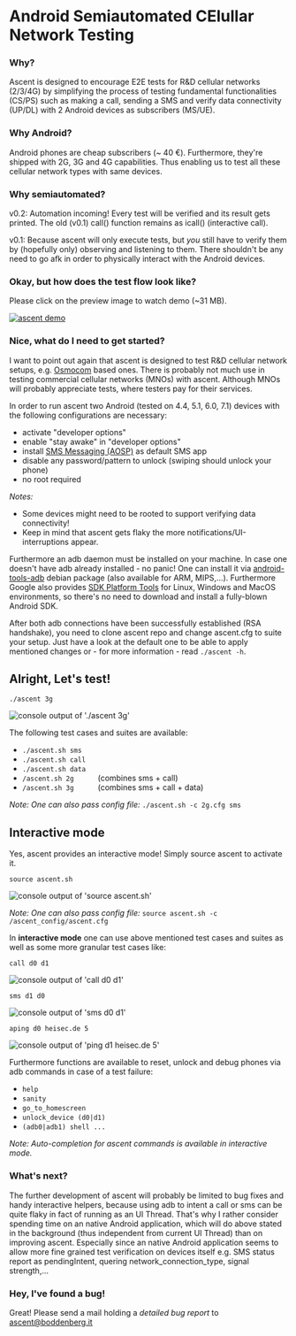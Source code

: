 # **A**ndroid **S**emiautomated **CE**lullar **N**etwork **T**esting

### Why?

Ascent is designed to encourage E2E tests for R&D cellular networks (2/3/4G) by simplifying the process of testing fundamental functionalities (CS/PS) such as making a call, sending a SMS and verify data connectivity (UP/DL) with 2 Android devices as subscribers (MS/UE).

### Why Android?

Android phones are cheap subscribers (~ 40 €). Furthermore, they're shipped with 2G, 3G and 4G capabilities. Thus enabling us to test all these cellular network types with same devices.

### Why semiautomated?

v0.2: Automation incoming! Every test will be verified and its result gets printed. The old (v0.1) call() function remains as icall() (interactive call).

v0.1: Because ascent will only execute tests, but *you* still have to verify them by (hopefully only) observing and listening to them. There shouldn't be any need to go afk in order to physically interact with the Android devices.
<br>

### Okay, but how does the test flow look like?

Please click on the preview image to watch demo (~31 MB).

<a href="https://boddenberg.it/ascent/ascent_3g.png" target="_blank"><img src="https://boddenberg.it/ascent/preview.png"
alt="ascent demo"/></a>


### Nice, what do I need to get started?

I want to point out again that ascent is designed to test R&D cellular network setups, e.g. [Osmocom](https://osmocom.org/) based ones. There is probably not much use in testing commercial cellular networks (MNOs) with ascent. Although MNOs will probably appreciate tests, where testers pay for their services.

In order to run ascent two Android (tested on 4.4, 5.1, 6.0, 7.1) devices with the following configurations are necessary:

* activate "developer options"
* enable "stay awake" in "developer options"
* install [SMS Messaging (AOSP)](https://play.google.com/store/apps/details?id=fr.slvn.mms) as default SMS app
* disable any password/pattern to unlock            (swiping should unlock your phone)
* no root required

*Notes:*
* Some devices might need to be rooted to support verifying data connectivity!
* Keep in mind that ascent gets flaky the more notifications/UI-interruptions appear.

Furthermore an adb daemon must be installed on your machine. In case one doesn't have adb already installed - no panic! One can install it via [android-tools-adb](https://packages.debian.org/jessie/android-tools-adb) debian package (also available for ARM, MIPS,...). Furthermore Google also provides [SDK Platform Tools](https://developer.android.com/studio/releases/platform-tools.html) for Linux, Windows and MacOS environments, so there's no need to download and install a fully-blown Android SDK.

After both adb connections have been successfully established (RSA handshake), you need to clone ascent repo and change ascent.cfg to suite your setup. Just have a look at the default one to be able to apply mentioned changes or - for more information - read `./ascent -h`.
<br>

## Alright, Let's test!

```
./ascent 3g
```
![console output of './ascent 3g'](https://boddenberg.it/ascent/ascent_3g.png)

The following test cases and suites are available:

* `./ascent.sh sms`
* `./ascent.sh call`
* `./ascent.sh data`
* `/ascent.sh 2g`&nbsp; &nbsp; &nbsp; &nbsp; &nbsp; &nbsp;(combines sms + call)
* `/ascent.sh 3g`&nbsp; &nbsp; &nbsp; &nbsp; &nbsp; &nbsp;(combines sms + call + data)

*Note: One can also pass config file:* `./ascent.sh -c 2g.cfg sms`

## Interactive mode

Yes, ascent provides an interactive mode! Simply source ascent to activate it.

```
source ascent.sh
```
![console output of 'source ascent.sh'](https://boddenberg.it/ascent/source_ascent.png)

*Note: One can also pass config file:* `source ascent.sh -c /ascent_config/ascent.cfg`

In **interactive mode** one can use above mentioned test cases and suites as well as some more granular test cases like:

```
call d0 d1
```
![console output of 'call d0 d1'](https://boddenberg.it/ascent/call_d0_d1.png)

```
sms d1 d0
```
![console output of 'sms d0 d1'](https://boddenberg.it/ascent/sms_d1_d0.png)

```
aping d0 heisec.de 5
```
![console output of 'ping d1 heisec.de 5'](https://boddenberg.it/ascent/aping_d0_heisec_5.png)

Furthermore functions are available to reset, unlock and debug phones via adb commands in case of a test failure:

* `help`              
* `sanity`
* `go_to_homescreen`
* `unlock_device (d0|d1)`
* `(adb0|adb1) shell ...`

*Note: Auto-completion for ascent commands is available in interactive mode.*

### What's next?

The further development of ascent will probably be limited to bug fixes and handy interactive helpers, because using adb to intent a call or sms can be quite flaky in fact of running as an UI Thread. That's why I rather consider spending time on an native Android application, which will do above stated in the background (thus independent from current UI Thread) than on improving ascent. Especially since an native Android application seems to allow more fine grained test verification on devices itself e.g. SMS status report as pendingIntent, quering network_connection_type, signal strength,...

### Hey, I've found a bug!

Great! Please send a mail holding a *detailed bug report* to ascent@boddenberg.it
